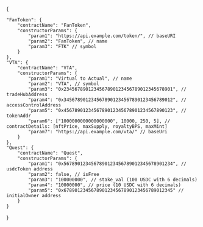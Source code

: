 {
    
    "FanToken": {
        "contractName": "FanToken",
        "constructorParams": {
            "param1": "https://api.example.com/token/", // baseURI
            "param2": "FanToken", // name
            "param3": "FTK" // symbol
        }
    },
    "VTA": {
        "contractName": "VTA",
        "constructorParams": {
            "param1": "Virtual to Actual", // name
            "param2": "VTA", // symbol
            "param3": "0x2345678901234567890123456789012345678901", // tradeHubAddress
            "param4": "0x3456789012345678901234567890123456789012", // accessControlAddress
            "param5": "0x4567890123456789012345678901234567890123", // tokenAddr
            "param6": ["1000000000000000000", 10000, 250, 5], // contractDetails: [nftPrice, maxSupply, royaltyBPS, maxMint]
            "param7": "https://api.example.com/vta/" // baseUri
        }
    },
    "Quest": {
        "contractName": "Quest",
        "constructorParams": {
            "param1": "0x5678901234567890123456789012345678901234", // usdcToken address
            "param2": false, // isFree
            "param3": "100000000", // stake_val (100 USDC with 6 decimals)
            "param4": "10000000", // price (10 USDC with 6 decimals)
            "param5": "0x6789012345678901234567890123456789012345" // initialOwner address
        }
    }
}